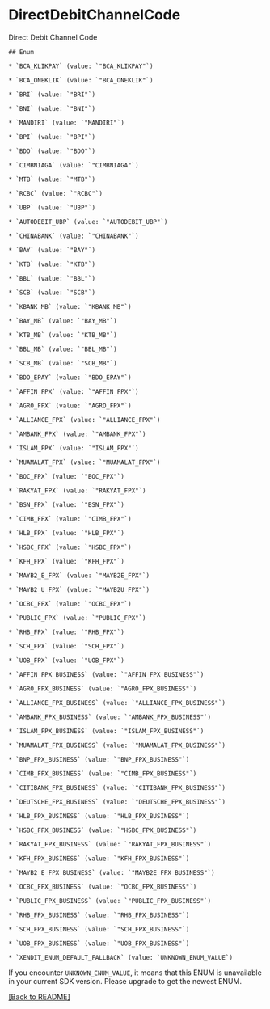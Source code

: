 # DirectDebitChannelCode
Direct Debit Channel Code

    ## Enum
    
    * `BCA_KLIKPAY` (value: `"BCA_KLIKPAY"`)
    
    * `BCA_ONEKLIK` (value: `"BCA_ONEKLIK"`)
    
    * `BRI` (value: `"BRI"`)
    
    * `BNI` (value: `"BNI"`)
    
    * `MANDIRI` (value: `"MANDIRI"`)
    
    * `BPI` (value: `"BPI"`)
    
    * `BDO` (value: `"BDO"`)
    
    * `CIMBNIAGA` (value: `"CIMBNIAGA"`)
    
    * `MTB` (value: `"MTB"`)
    
    * `RCBC` (value: `"RCBC"`)
    
    * `UBP` (value: `"UBP"`)
    
    * `AUTODEBIT_UBP` (value: `"AUTODEBIT_UBP"`)
    
    * `CHINABANK` (value: `"CHINABANK"`)
    
    * `BAY` (value: `"BAY"`)
    
    * `KTB` (value: `"KTB"`)
    
    * `BBL` (value: `"BBL"`)
    
    * `SCB` (value: `"SCB"`)
    
    * `KBANK_MB` (value: `"KBANK_MB"`)
    
    * `BAY_MB` (value: `"BAY_MB"`)
    
    * `KTB_MB` (value: `"KTB_MB"`)
    
    * `BBL_MB` (value: `"BBL_MB"`)
    
    * `SCB_MB` (value: `"SCB_MB"`)
    
    * `BDO_EPAY` (value: `"BDO_EPAY"`)
    
    * `AFFIN_FPX` (value: `"AFFIN_FPX"`)
    
    * `AGRO_FPX` (value: `"AGRO_FPX"`)
    
    * `ALLIANCE_FPX` (value: `"ALLIANCE_FPX"`)
    
    * `AMBANK_FPX` (value: `"AMBANK_FPX"`)
    
    * `ISLAM_FPX` (value: `"ISLAM_FPX"`)
    
    * `MUAMALAT_FPX` (value: `"MUAMALAT_FPX"`)
    
    * `BOC_FPX` (value: `"BOC_FPX"`)
    
    * `RAKYAT_FPX` (value: `"RAKYAT_FPX"`)
    
    * `BSN_FPX` (value: `"BSN_FPX"`)
    
    * `CIMB_FPX` (value: `"CIMB_FPX"`)
    
    * `HLB_FPX` (value: `"HLB_FPX"`)
    
    * `HSBC_FPX` (value: `"HSBC_FPX"`)
    
    * `KFH_FPX` (value: `"KFH_FPX"`)
    
    * `MAYB2_E_FPX` (value: `"MAYB2E_FPX"`)
    
    * `MAYB2_U_FPX` (value: `"MAYB2U_FPX"`)
    
    * `OCBC_FPX` (value: `"OCBC_FPX"`)
    
    * `PUBLIC_FPX` (value: `"PUBLIC_FPX"`)
    
    * `RHB_FPX` (value: `"RHB_FPX"`)
    
    * `SCH_FPX` (value: `"SCH_FPX"`)
    
    * `UOB_FPX` (value: `"UOB_FPX"`)
    
    * `AFFIN_FPX_BUSINESS` (value: `"AFFIN_FPX_BUSINESS"`)
    
    * `AGRO_FPX_BUSINESS` (value: `"AGRO_FPX_BUSINESS"`)
    
    * `ALLIANCE_FPX_BUSINESS` (value: `"ALLIANCE_FPX_BUSINESS"`)
    
    * `AMBANK_FPX_BUSINESS` (value: `"AMBANK_FPX_BUSINESS"`)
    
    * `ISLAM_FPX_BUSINESS` (value: `"ISLAM_FPX_BUSINESS"`)
    
    * `MUAMALAT_FPX_BUSINESS` (value: `"MUAMALAT_FPX_BUSINESS"`)
    
    * `BNP_FPX_BUSINESS` (value: `"BNP_FPX_BUSINESS"`)
    
    * `CIMB_FPX_BUSINESS` (value: `"CIMB_FPX_BUSINESS"`)
    
    * `CITIBANK_FPX_BUSINESS` (value: `"CITIBANK_FPX_BUSINESS"`)
    
    * `DEUTSCHE_FPX_BUSINESS` (value: `"DEUTSCHE_FPX_BUSINESS"`)
    
    * `HLB_FPX_BUSINESS` (value: `"HLB_FPX_BUSINESS"`)
    
    * `HSBC_FPX_BUSINESS` (value: `"HSBC_FPX_BUSINESS"`)
    
    * `RAKYAT_FPX_BUSINESS` (value: `"RAKYAT_FPX_BUSINESS"`)
    
    * `KFH_FPX_BUSINESS` (value: `"KFH_FPX_BUSINESS"`)
    
    * `MAYB2_E_FPX_BUSINESS` (value: `"MAYB2E_FPX_BUSINESS"`)
    
    * `OCBC_FPX_BUSINESS` (value: `"OCBC_FPX_BUSINESS"`)
    
    * `PUBLIC_FPX_BUSINESS` (value: `"PUBLIC_FPX_BUSINESS"`)
    
    * `RHB_FPX_BUSINESS` (value: `"RHB_FPX_BUSINESS"`)
    
    * `SCH_FPX_BUSINESS` (value: `"SCH_FPX_BUSINESS"`)
    
    * `UOB_FPX_BUSINESS` (value: `"UOB_FPX_BUSINESS"`)
    
    * `XENDIT_ENUM_DEFAULT_FALLBACK` (value: `UNKNOWN_ENUM_VALUE`)

If you encounter `UNKNOWN_ENUM_VALUE`, it means that this ENUM is unavailable in your current SDK version. Please upgrade to get the newest ENUM.

[[Back to README]](../../README.md)


